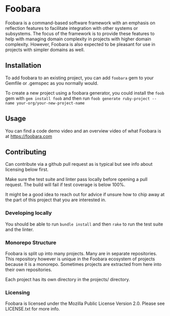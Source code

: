 # Foobara

Foobara is a command-based software framework with an emphasis on reflection features to facilitate integration with
other systems or subsystems. The focus of the framework is to provide these features to help
with managing domain complexity in projects with higher domain complexity. However, Foobara
is also expected to be pleasant for use in projects with simpler domains as well.

## Installation

To add foobara to an existing project, you can add `foobara` gem to your Gemfile or .gemspec as you normally would.

To create a new project using a foobara generator, you could install the `foob` gem with `gem install foob` and then
run `foob generate ruby-project --name your-org/your-new-project-name`

## Usage

You can find a code demo video and an overview video of what Foobara is at https://foobara.com

## Contributing

Can contribute via a github pull request as is typical but see info about licensing below first.

Make sure the test suite and linter pass locally before opening a pull request.
The build will fail if test coverage is below 100%.

It might be a good idea to reach out for advice if unsure how to chip away at the part of this project
that you are interested in.

### Developing locally

You should be able to run `bundle install` and then `rake` to run the test suite and the linter.

### Monorepo Structure

Foobara is split up into many projects. Many are in separate repositories. This repository however is unique
in the Foobara ecosystem of projects because it is a monorepo. Sometimes projects are extracted from here
into their own repositories.

Each project has its own directory in the projects/ directory.

### Licensing

Foobara is licensed under the Mozilla Public License Version 2.0. Please see LICENSE.txt for more info.
